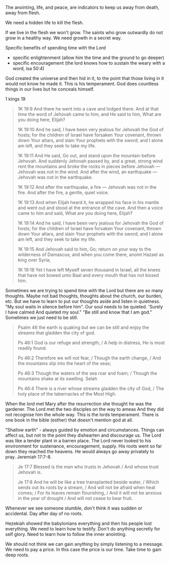 The anointing, life, and peace, are indicators to keep us away from death, away from flesh.

We need a hidden life to kill the flesh.

If we live in the flesh we won't grow. The saints who grow outwardly do not grow in a healthy way. We need growth in a secret way.

Specific benefits of spending time with the Lord
- specific enlightenment (allow him the time and the ground to go deeper)
- specific encouragement (the lord knows how to sustain the weary with a word, isa 50:4)

God created the universe and then hid in it, to the point that those living in it would not know he made it. This is his temperament. God does countless things in our lives but he conceals himself.

1 kings 19
> 
> 1K 19:9 And there he went into a cave and lodged there. And at that time the word of Jehovah came to him; and He said to him, What are you doing here, Elijah?
> 
> 1K 19:10 And he said, I have been very jealous for Jehovah the God of hosts; for the children of Israel have forsaken Your covenant, thrown down Your altars, and slain Your prophets with the sword; and I alone am left, and they seek to take my life.
> 
> 1K 19:11 And He said, Go out, and stand upon the mountain before Jehovah. And suddenly Jehovah passed by, and a great, strong wind rent the mountains and broke the rocks in pieces before Jehovah — Jehovah was not in the wind. And after the wind, an earthquake — Jehovah was not in the earthquake.
> 
> 1K 19:12 And after the earthquake, a fire — Jehovah was not in the fire. And after the fire, a gentle, quiet voice.
>
> 1K 19:13 And when Elijah heard it, he wrapped his face in his mantle and went out and stood at the entrance of the cave. And then a voice came to him and said, What are you doing here, Elijah?
> 
> 1K 19:14 And he said, I have been very jealous for Jehovah the God of hosts; for the children of Israel have forsaken Your covenant, thrown down Your altars, and slain Your prophets with the sword; and I alone am left, and they seek to take my life.
> 
> 1K 19:15 And Jehovah said to him, Go; return on your way to the wilderness of Damascus; and when you come there, anoint Hazael as king over Syria;
> 
> 1K 19:18 Yet I have left Myself seven thousand in Israel, all the knees that have not bowed unto Baal and every mouth that has not kissed him.
 
Sometimes we are trying to spend time with the Lord but there are so many thoughts. Maybe not bad thoughts, thoughts about the church, our burden, etc. But we have to learn to put our thoughts aside and listen in quietness. "My soul waits in silence before him". Our soul needs to be quieted. 'Surely I have calmed And quieted my soul." "Be still and know that I am god." Sometimes we just need to be still.

> Psalm 46 the earth is quaking but we can be still and enjoy the streams that gladden the city of god.
>
> Ps 46:1 God is our refuge and strength; / A help in distress, He is most readily found.
>
> Ps 46:2 Therefore we will not fear, / Though the earth change, / And the mountains slip into the heart of the seas;
>
> Ps 46:3 Though the waters of the sea roar and foam; / Though the mountains shake at its swelling. Selah
>
> Ps 46:4 There is a river whose streams gladden the city of God, / The holy place of the tabernacles of the Most High.

When the lord met Mary after the resurrection she thought he was the gardener. The Lord met the two disciples on the way to ameas And they did not recognise him the whole way. This is the lords temperament. There is one book in the bible (esther) that doesn't mention god at all. 

"Shallow earth" - always guided by emotion and circumstances. Things can affect us, but not to the point they dishearten and discourage us. The Lord was like a tender plant in a barren place. The Lord never looked to his environment for sustenance, encouragement, supply. His roots went so far down they reached the heavens. He would always go away privately to pray. Jeremiah 17:7-8.

> Je 17:7 Blessed is the man who trusts in Jehovah / And whose trust Jehovah is.
> 
> Je 17:8 And he will be like a tree transplanted beside water, / Which sends out its roots by a stream, / And will not be afraid when heat comes; / For its leaves remain flourishing, / And it will not be anxious in the year of drought / And will not cease to bear fruit.

Whenever we see someone stumble, don't think it was sudden or accidental. Day after day of no roots.

Hezekiah showed the babylonians everything and then his people lost everything. We need to learn how to testify. Don't do anything secretly for self glory. Need to learn how to follow the inner anointing.

We should not think we can gain anything by simply listening to a message. We need to pay a price. In this case the price is our time. Take time to gain deep roots.
